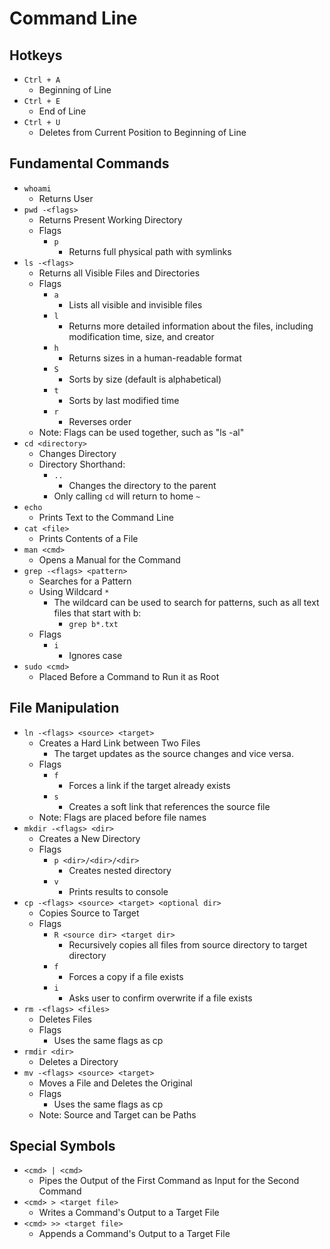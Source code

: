 # Command Line
## Hotkeys
- `Ctrl + A`
    - Beginning of Line
- `Ctrl + E`
    - End of Line
- `Ctrl + U`
    - Deletes from Current Position to Beginning of Line

## Fundamental Commands
- `whoami`
    - Returns User
- `pwd -<flags>`
    - Returns Present Working Directory
    - Flags
        - `p`
            - Returns full physical path with symlinks
- `ls -<flags>`
    - Returns all Visible Files and Directories
    - Flags
        - `a`
            - Lists all visible and invisible files
        - `l`
            - Returns more detailed information about the files, including modification time, size, and creator
        - `h`
            - Returns sizes in a human-readable format
        - `S`
            - Sorts by size (default is alphabetical)
        - `t`
            - Sorts by last modified time
        - `r`
            - Reverses order
    - Note: Flags can be used together, such as "ls -al"
- `cd <directory>`
    - Changes Directory
    - Directory Shorthand:
        - `..`
            - Changes the directory to the parent
        - Only calling `cd` will return to home `~`
- `echo`
    - Prints Text to the Command Line
- `cat <file>`
    - Prints Contents of a File
- `man <cmd>`
    - Opens a Manual for the Command
- `grep -<flags> <pattern>`
    - Searches for a Pattern
    - Using Wildcard `*`
        - The wildcard can be used to search for patterns, such as all text files that start with b:
            - `grep b*.txt`
    - Flags
        - `i`
            - Ignores case
- `sudo <cmd>`
    - Placed Before a Command to Run it as Root

## File Manipulation
- `ln -<flags> <source> <target>`
    - Creates a Hard Link between Two Files
        - The target updates as the source changes and vice versa.
    - Flags
        - `f`
            - Forces a link if the target already exists
        - `s`
            - Creates a soft link that references the source file
    - Note: Flags are placed before file names
- `mkdir -<flags> <dir>`
    - Creates a New Directory
    - Flags
        - `p <dir>/<dir>/<dir>`
            - Creates nested directory
        - `v`
            - Prints results to console
- `cp -<flags> <source> <target> <optional dir>`
    - Copies Source to Target
    - Flags
        - `R <source dir> <target dir>`
            - Recursively copies all files from source directory to target directory
        - `f`
            - Forces a copy if a file exists
        - `i`
            - Asks user to confirm overwrite if a file exists
- `rm -<flags> <files>`
    - Deletes Files
    - Flags
        - Uses the same flags as cp
- `rmdir <dir>`
    - Deletes a Directory
- `mv -<flags> <source> <target>`
    - Moves a File and Deletes the Original
    - Flags
        - Uses the same flags as cp
    - Note: Source and Target can be Paths

## Special Symbols
- `<cmd> | <cmd>`
    - Pipes the Output of the First Command as Input for the Second Command
- `<cmd> > <target file>`
    - Writes a Command's Output to a Target File
- `<cmd> >> <target file>`
    - Appends a Command's Output to a Target File

    

